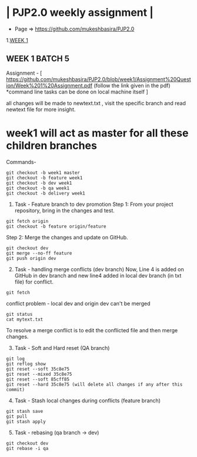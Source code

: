 | PJP2.0 weekly assignment |
========================

* Page => https://github.com/mukeshbasira/PJP2.0

1.[WEEK 1](#WEEK-1-BATCH-5)

## WEEK 1 BATCH 5
Assignment - [ https://github.com/mukeshbasira/PJP2.0/blob/week1/Assignment%20Question/Week%201%20Assignment.pdf (follow the link given in the pdf)
*command line tasks can be done on local machine itself ]

all changes will be made to newtext.txt , visit the specific branch and read newtext file for more insight.

# week1 will act as master for all these children branches
Commands-
```
git checkout -b week1 master
git checkout -b feature week1
git checkout -b dev week1
git checkout -b qa week1
git checkout -b delivery week1

```
1. Task  - Feature branch to dev promotion
Step 1: From your project repository, bring in the changes and test.
```
git fetch origin
git checkout -b feature origin/feature
```
Step 2: Merge the changes and update on GitHub.
```
git checkout dev
git merge --no-ff feature
git push origin dev
```
2. Task  - handling merge conflicts (dev branch)
Now, Line 4 is added on GitHub in dev branch and new line4 added in local dev branch (in txt file) for conflict.
```
git fetch
```
conflict problem - local dev and origin dev can't be merged
```
git status
cat mytext.txt

```
To resolve a merge conflict is to edit the conflicted file and then merge changes.

3. Task  - Soft and Hard reset (QA branch)
```
git log
git reflog show
git reset --soft 35c8e75
git reset --mixed 35c8e75
git reset --soft 85cff85
git reset --hard 35c8e75 (will delete all changes if any after this commit)
```
4. Task  - Stash local changes during conflicts (feature branch)
```
git stash save
git pull
git stash apply
```
5. Task - rebasing (qa branch -> dev)
```
git checkout dev
git rebase -i qa
```
